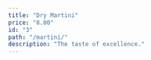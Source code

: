 ```yaml
---
title: "Dry Martini"
price: "8.00"
id: "3"
path: "/martini/"
description: "The taste of excellence."
---
```





